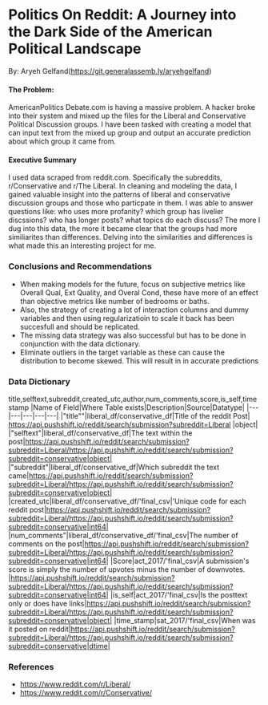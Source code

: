 # Politics On Reddit: A Journey into the Dark Side of the American Political Landscape
By: Aryeh Gelfand(https://git.generalassemb.ly/aryehgelfand)

#### The Problem:

AmericanPolitics Debate.com is having a massive problem. A hacker broke into their system and mixed up the files for the Liberal and Conservative Political Discussion groups. I have been tasked with creating a model that can input text from the mixed up group and output an accurate prediction about which group it came from.

 
 ####  Executive Summary

I used data scraped from reddit.com. Specifically the subreddits, r/Conservative and r/The Liberal. In cleaning and modeling the data, I gained valuable insight into the patterns of liberal and conservative discussion groups and those who particpate in them. I was able to answer questions like: who uses more profanity? which group has livelier discssions? who has longer posts? what topics do each discuss? The more I dug into this data, the more it became clear that the groups had more similiarites than differences. Delving into the similarities and differences is what made this an interesting project for me.

### Conclusions and Recommendations

 - When making models for the future, focus on subjective metrics like Overall Qual, Ext Quality, and Overal Cond, these have more of an effect than objective metrics like number of bedrooms or baths.
 - Also, the strategy of creating a lot of interaction columns and dummy variables and then using regularizatioin to scale it back has been succesfull and should be replicated.
 - The missing data strategy was also successful but has to be done in conjunction with the data dictionary.
 - Eliminate outliers in the target variable as these can cause the distribution to become skewed. This will result in in accurate predictions
 
 
 
 ### Data Dictionary
title,selftext,subreddit,created_utc,author,num_comments,score,is_self,timestamp
 |Name of Field|Where Table exists|Description|Source|Datatype|
|---|---|---|---|---|
|"title""|liberal_df/conservative_df|Title of the reddit Post| https://api.pushshift.io/reddit/search/submission?subreddit=Liberal |object|
|"selftext"|liberal_df/conservative_df|The text within the post|https://api.pushshift.io/reddit/search/submission?subreddit=Liberal/https://api.pushshift.io/reddit/search/submission?subreddit=conservative|object|
|"subreddit"|liberal_df/conservative_df|Which subreddit the text came|https://api.pushshift.io/reddit/search/submission?subreddit=Liberal/https://api.pushshift.io/reddit/search/submission?subreddit=conservative|object|
|created_utc|liberal_df/conservative_df/'final_csv|'Unique code for each reddit post|https://api.pushshift.io/reddit/search/submission?subreddit=Liberal/https://api.pushshift.io/reddit/search/submission?subreddit=conservative|int64|
|num_comments"|liberal_df/conservative_df/'final_csv|The number of comments on the post|https://api.pushshift.io/reddit/search/submission?subreddit=Liberal/https://api.pushshift.io/reddit/search/submission?subreddit=conservative|int64|
|Score|act_2017/'final_csv|A submission's score is simply the number of upvotes minus the number of downvotes. |https://api.pushshift.io/reddit/search/submission?subreddit=Liberal/https://api.pushshift.io/reddit/search/submission?subreddit=conservative|int64|
|is_self|act_2017/'final_csv|Is the posttext only or does have links|https://api.pushshift.io/reddit/search/submission?subreddit=Liberal/https://api.pushshift.io/reddit/search/submission?subreddit=conservative|object|
|time_stamp|sat_2017/'final_csv|When was it posted on reddit|https://api.pushshift.io/reddit/search/submission?subreddit=Liberal/https://api.pushshift.io/reddit/search/submission?subreddit=conservative|dtime|

### References
 - https://www.reddit.com/r/Liberal/
 - https://www.reddit.com/r/Conservative/




 
